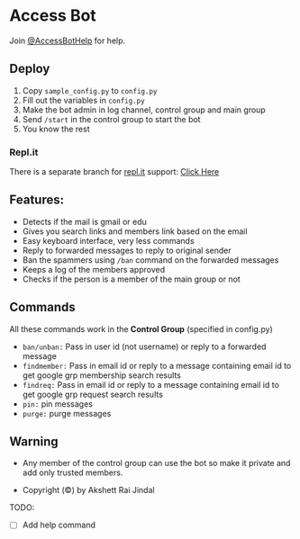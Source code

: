 # Access Bot

Join [@AccessBotHelp](https://t.me/AccessBotHelp) for help.

## Deploy

1. Copy `sample_config.py` to `config.py`
2. Fill out the variables in `config.py`
3. Make the bot admin in log channel, control group and main group
4. Send `/start` in the control group to start the bot
5. You know the rest

### Repl.it

There is a separate branch for [repl.it](https://replit.com) support: [Click Here](https://github.com/akshettrj/Access-Bot/tree/replit)

## Features:

* Detects if the mail is gmail or edu
* Gives you search links and members link based on the email
* Easy keyboard interface, very less commands
* Reply to forwarded messages to reply to original sender
* Ban the spammers using `/ban` command on the forwarded messages
* Keeps a log of the members approved
* Checks if the person is a member of the main group or not

## Commands

All these commands work in the **Control Group** (specified in config.py)

* `ban/unban:` Pass in user id (not username) or reply to a forwarded message
* `findmember:` Pass in email id or reply to a message containing email id to get google grp membership search results
* `findreq:` Pass in email id or reply to a message containing email id to get google grp request search results
* `pin:` pin messages
* `purge:` purge messages

## Warning

* Any member of the control group can use the bot so make it private and add only trusted members.

- Copyright (©) by Akshett Rai Jindal

TODO:

* [ ] Add help command

